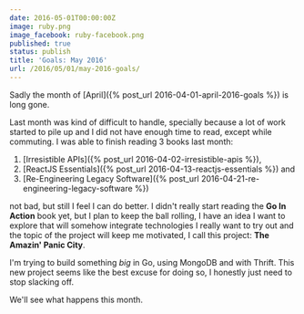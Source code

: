 ```yaml
---
date: 2016-05-01T00:00:00Z
image: ruby.png
image_facebook: ruby-facebook.png
published: true
status: publish
title: 'Goals: May 2016'
url: /2016/05/01/may-2016-goals/
---
```


Sadly the month of [April]({% post_url 2016-04-01-april-2016-goals %}) is long gone.

Last month was kind of difficult to handle, specially because a lot of work started to pile up and I did not have enough time to read, except while commuting. I was able to finish reading 3 books last month:

1. [Irresistible APIs]({% post_url 2016-04-02-irresistible-apis %}),
1. [ReactJS Essentials]({% post_url 2016-04-13-reactjs-essentials %}) and
1. [Re-Engineering Legacy Software]({% post_url 2016-04-21-re-engineering-legacy-software %})

not bad, but still I feel I can do better. I didn't really start reading the **Go In Action** book yet, but I plan to keep the ball rolling, I have an idea I want to explore that will somehow integrate technologies I really want to try out and the topic of the project will keep me motivated, I call this project: **The Amazin' Panic City**.

I'm trying to build something *big* in Go, using MongoDB and with Thrift. This new project seems like the best excuse for doing so, I honestly just need to stop slacking off.

We'll see what happens this month.
